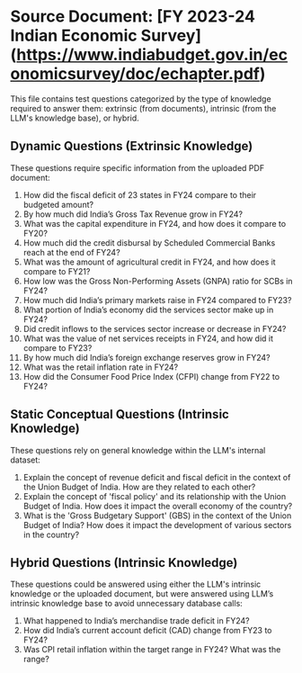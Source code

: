 # Source Document: [FY 2023-24 Indian Economic Survey] (https://www.indiabudget.gov.in/economicsurvey/doc/echapter.pdf)

This file contains test questions categorized by the type of knowledge required to answer them: extrinsic (from documents), intrinsic (from the LLM's knowledge base), or hybrid.

## Dynamic Questions (Extrinsic Knowledge)

These questions require specific information from the uploaded PDF document:

1. How did the fiscal deficit of 23 states in FY24 compare to their budgeted amount?
2. By how much did India’s Gross Tax Revenue grow in FY24?
3. What was the capital expenditure in FY24, and how does it compare to FY20?
4. How much did the credit disbursal by Scheduled Commercial Banks reach at the end of FY24?
5. What was the amount of agricultural credit in FY24, and how does it compare to FY21?
6. How low was the Gross Non-Performing Assets (GNPA) ratio for SCBs in FY24?
7. How much did India’s primary markets raise in FY24 compared to FY23?
8. What portion of India’s economy did the services sector make up in FY24?
9. Did credit inflows to the services sector increase or decrease in FY24?
10. What was the value of net services receipts in FY24, and how did it compare to FY23?
11. By how much did India’s foreign exchange reserves grow in FY24?
12. What was the retail inflation rate in FY24?
13. How did the Consumer Food Price Index (CFPI) change from FY22 to FY24?


## Static Conceptual Questions (Intrinsic Knowledge)

These questions rely on general knowledge within the LLM's internal dataset:

1. Explain the concept of revenue deficit and fiscal deficit in the context of the Union Budget of India. How are they related to each other?
2. Explain the concept of 'fiscal policy' and its relationship with the Union Budget of India. How does it impact the overall economy of the country?
3. What is the 'Gross Budgetary Support' (GBS) in the context of the Union Budget of India? How does it impact the development of various sectors in the country?


## Hybrid Questions (Intrinsic Knowledge)

These questions could be answered using either the LLM's intrinsic knowledge or the uploaded document, but were answered using LLM’s intrinsic knowledge base to avoid unnecessary database calls:

1. What happened to India’s merchandise trade deficit in FY24?
2. How did India’s current account deficit (CAD) change from FY23 to FY24?
3. Was CPI retail inflation within the target range in FY24? What was the range?
